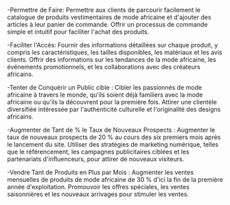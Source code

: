 -Permettre de Faire:
Permettre aux clients de parcourir facilement le catalogue de produits vestimentaires de mode africaine
et d'ajouter des articles à leur panier de commande.
Offrir un processus de commande simple et intuitif pour faciliter l'achat des produits.


-Faciliter l'Accès:
Fournir des informations détaillées sur chaque produit, y compris les caractéristiques, 
les tailles disponibles, les matériaux et les avis clients.
Offrir des informations sur les tendances de la mode africaine, les événements promotionnels,
et les collaborations avec des créateurs africains.

-Tenter de Conquérir un Public cible :
Cibler les passionnés de mode africaine à travers le monde, qu'ils soient déjà familiers 
avec la mode africaine ou qu'ils la découvrent pour la première fois.
Attirer une clientèle diversifiée intéressée par l'authenticité culturelle et l'originalité
des designs africains.


-Augmenter de Tant de % le Taux de Nouveaux Prospects :
Augmenter le taux de nouveaux prospects de 20 % au cours des six premiers mois après le lancement du site.
Utiliser des stratégies de marketing numérique, telles que le référencement, les campagnes publicitaires 
ciblées et les partenariats d'influenceurs, pour attirer de nouveaux visiteurs.


-Vendre Tant de Produits en Plus par Mois :
Augmenter les ventes mensuelles de produits de mode africaine de 30 % d'ici la fin de la première année d'exploitation.
Promouvoir les offres spéciales, les ventes saisonnières et les nouveaux arrivages pour stimuler les ventes.